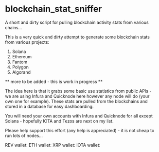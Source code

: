 # blockchain_stat_sniffer
A short and dirty script for pulling blockchain activity stats from various chains...

This is a very quick and dirty attempt to generate some blockchain stats from various projects:

1. Solana
2. Ethereum
3. Fantom
4. Polygon
5. Algorand

** more to be added - this is work in progress **

The idea here is that it grabs some basic use statistics from public APIs - we are using Infura and Quicknode here however
any node will do (your own one for example). These stats are pulled from the blockchains and stored in a database for easy
dashboarding.

You will need your own accounts with Infura and Quicknode for all except Solana - hopefully IOTA and Tezos are next on my list.

Please help support this effort (any help is appreciated) - it is not cheap to run lots of nodes...

REV wallet: 
ETH wallet:
XRP wallet:
IOTA wallet:
